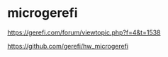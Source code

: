 # microgerefi

https://gerefi.com/forum/viewtopic.php?f=4&t=1538

https://github.com/gerefi/hw_microgerefi
